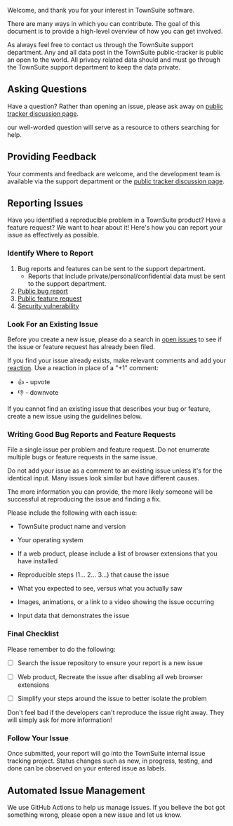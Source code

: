 Welcome, and thank you for your interest in TownSuite software.

There are many ways in which you can contribute. The goal of this document is to provide a high-level overview of how you can get involved.

As always feel free to contact us through the TownSuite support department.   Any and all data post in the TownSuite public-tracker is public an open to the world.
All privacy related data should and must go through the TownSuite support department to keep the data private.

## Asking Questions

Have a question? Rather than opening an issue, please ask away on [public tracker discussion page](https://github.com/TownSuite/public-tracker/discussions).

our well-worded question will serve as a resource to others searching for help.

## Providing Feedback

Your comments and feedback are welcome, and the development team is available via the support department or the [public tracker discussion page](https://github.com/TownSuite/public-tracker/discussions).

## Reporting Issues

Have you identified a reproducible problem in a TownSuite product? Have a feature request? We want to hear about it! Here's how you can report your issue as effectively as possible.

### Identify Where to Report

1. Bug reports and features can be sent to the support department.
    * Reports that include private/personal/confidential data must be sent to the support department.
2. [Public bug report](https://github.com/TownSuite/public-tracker/issues/new?assignees=&labels=&template=bug_report.md&title=)
3. [Public feature request](https://github.com/TownSuite/public-tracker/issues/new?assignees=&labels=&template=feature_request.md&title=)
4. [Security vulnerability](https://github.com/TownSuite/public-tracker/security/policy)

### Look For an Existing Issue

Before you create a new issue, please do a search in [open issues](https://github.com/TownSuite/public-tracker/issues) to see if the issue or feature request has already been filed.



If you find your issue already exists, make relevant comments and add your [reaction](https://github.com/blog/2119-add-reactions-to-pull-requests-issues-and-comments). Use a reaction in place of a "+1" comment:

* 👍 - upvote
* 👎 - downvote

If you cannot find an existing issue that describes your bug or feature, create a new issue using the guidelines below.

### Writing Good Bug Reports and Feature Requests

File a single issue per problem and feature request. Do not enumerate multiple bugs or feature requests in the same issue.

Do not add your issue as a comment to an existing issue unless it's for the identical input. Many issues look similar but have different causes.

The more information you can provide, the more likely someone will be successful at reproducing the issue and finding a fix.

Please include the following with each issue:

* TownSuite product name and version

* Your operating system

* If a web product, please include a list of browser extensions that you have installed 

* Reproducible steps (1... 2... 3...) that cause the issue

* What you expected to see, versus what you actually saw

* Images, animations, or a link to a video showing the issue occurring

* Input data that demonstrates the issue 


### Final Checklist

Please remember to do the following:

* [ ] Search the issue repository to ensure your report is a new issue

* [ ] Web product, Recreate the issue after disabling all web browser extensions

* [ ] Simplify your steps around the issue to better isolate the problem

Don't feel bad if the developers can't reproduce the issue right away. They will simply ask for more information!

### Follow Your Issue

Once submitted, your report will go into the TownSuite internal issue tracking project.   Status changes such as new, in progress, testing, and done can be observed
on your entered issue as labels.

## Automated Issue Management

We use GitHub Actions to help us manage issues.  If you believe the bot got something wrong, please open a new issue and let us know.
